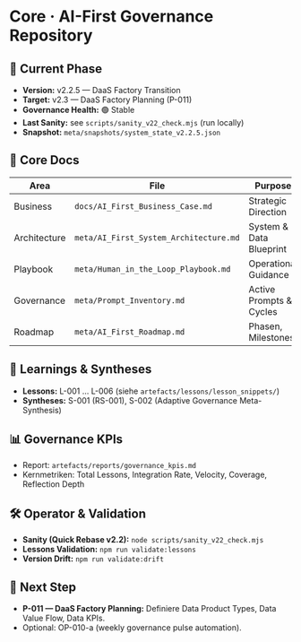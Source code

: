# Core · AI-First Governance Repository

## 🧭 Current Phase
- **Version:** v2.2.5 — DaaS Factory Transition  
- **Target:** v2.3 — DaaS Factory Planning (P-011)  
- **Governance Health:** 🟢 Stable  
- **Last Sanity:** see `scripts/sanity_v22_check.mjs` (run locally)  
- **Snapshot:** `meta/snapshots/system_state_v2.2.5.json`

## 🧱 Core Docs
| Area        | File                                   | Purpose                           |
|-------------|----------------------------------------|-----------------------------------|
| Business    | `docs/AI_First_Business_Case.md`       | Strategic Direction               |
| Architecture| `meta/AI_First_System_Architecture.md` | System & Data Blueprint           |
| Playbook    | `meta/Human_in_the_Loop_Playbook.md`   | Operational Guidance              |
| Governance  | `meta/Prompt_Inventory.md`             | Active Prompts & Cycles           |
| Roadmap     | `meta/AI_First_Roadmap.md`             | Phasen, Milestones                |

## 🧩 Learnings & Syntheses
- **Lessons:** L-001 … L-006 (siehe `artefacts/lessons/lesson_snippets/`)  
- **Syntheses:** S-001 (RS-001), S-002 (Adaptive Governance Meta-Synthesis)

## 📊 Governance KPIs
- Report: `artefacts/reports/governance_kpis.md`  
- Kernmetriken: Total Lessons, Integration Rate, Velocity, Coverage, Reflection Depth

## 🛠 Operator & Validation
- **Sanity (Quick Rebase v2.2):** `node scripts/sanity_v22_check.mjs`  
- **Lessons Validation:** `npm run validate:lessons`  
- **Version Drift:** `npm run validate:drift`

## 🚀 Next Step
- **P-011 — DaaS Factory Planning:** Definiere Data Product Types, Data Value Flow, Data KPIs.  
- Optional: OP-010-a (weekly governance pulse automation).
